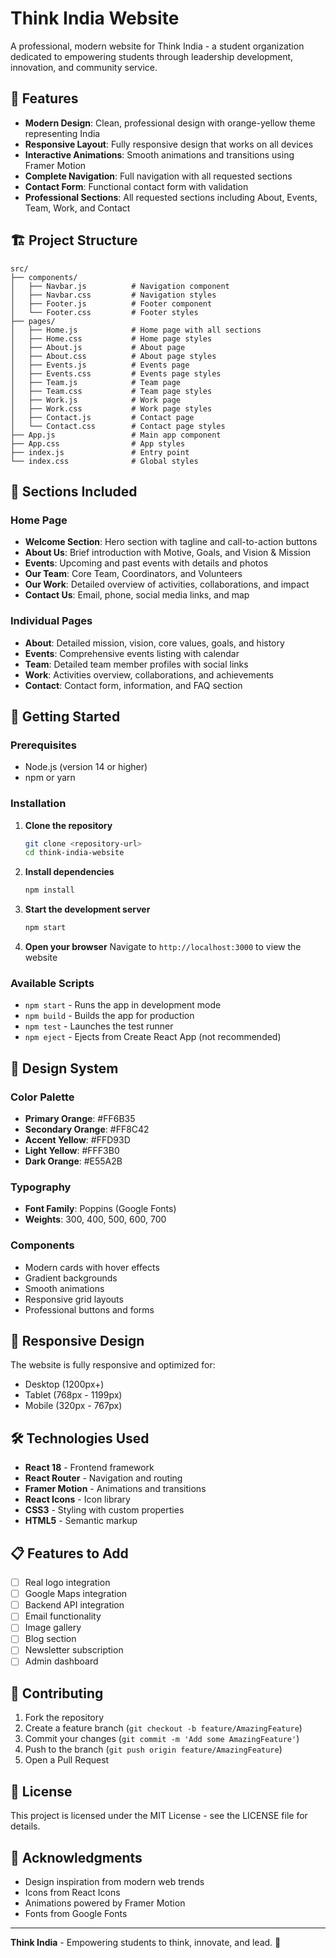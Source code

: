 # Think India Website

A professional, modern website for Think India - a student organization dedicated to empowering students through leadership development, innovation, and community service.

## 🎨 Features

- **Modern Design**: Clean, professional design with orange-yellow theme representing India
- **Responsive Layout**: Fully responsive design that works on all devices
- **Interactive Animations**: Smooth animations and transitions using Framer Motion
- **Complete Navigation**: Full navigation with all requested sections
- **Contact Form**: Functional contact form with validation
- **Professional Sections**: All requested sections including About, Events, Team, Work, and Contact

## 🏗️ Project Structure

```
src/
├── components/
│   ├── Navbar.js          # Navigation component
│   ├── Navbar.css         # Navigation styles
│   ├── Footer.js          # Footer component
│   └── Footer.css         # Footer styles
├── pages/
│   ├── Home.js            # Home page with all sections
│   ├── Home.css           # Home page styles
│   ├── About.js           # About page
│   ├── About.css          # About page styles
│   ├── Events.js          # Events page
│   ├── Events.css         # Events page styles
│   ├── Team.js            # Team page
│   ├── Team.css           # Team page styles
│   ├── Work.js            # Work page
│   ├── Work.css           # Work page styles
│   ├── Contact.js         # Contact page
│   └── Contact.css        # Contact page styles
├── App.js                 # Main app component
├── App.css                # App styles
├── index.js               # Entry point
└── index.css              # Global styles
```

## 🎯 Sections Included

### Home Page
- **Welcome Section**: Hero section with tagline and call-to-action buttons
- **About Us**: Brief introduction with Motive, Goals, and Vision & Mission
- **Events**: Upcoming and past events with details and photos
- **Our Team**: Core Team, Coordinators, and Volunteers
- **Our Work**: Detailed overview of activities, collaborations, and impact
- **Contact Us**: Email, phone, social media links, and map

### Individual Pages
- **About**: Detailed mission, vision, core values, goals, and history
- **Events**: Comprehensive events listing with calendar
- **Team**: Detailed team member profiles with social links
- **Work**: Activities overview, collaborations, and achievements
- **Contact**: Contact form, information, and FAQ section

## 🚀 Getting Started

### Prerequisites
- Node.js (version 14 or higher)
- npm or yarn

### Installation

1. **Clone the repository**
   ```bash
   git clone <repository-url>
   cd think-india-website
   ```

2. **Install dependencies**
   ```bash
   npm install
   ```

3. **Start the development server**
   ```bash
   npm start
   ```

4. **Open your browser**
   Navigate to `http://localhost:3000` to view the website

### Available Scripts

- `npm start` - Runs the app in development mode
- `npm build` - Builds the app for production
- `npm test` - Launches the test runner
- `npm eject` - Ejects from Create React App (not recommended)

## 🎨 Design System

### Color Palette
- **Primary Orange**: #FF6B35
- **Secondary Orange**: #FF8C42
- **Accent Yellow**: #FFD93D
- **Light Yellow**: #FFF3B0
- **Dark Orange**: #E55A2B

### Typography
- **Font Family**: Poppins (Google Fonts)
- **Weights**: 300, 400, 500, 600, 700

### Components
- Modern cards with hover effects
- Gradient backgrounds
- Smooth animations
- Responsive grid layouts
- Professional buttons and forms

## 📱 Responsive Design

The website is fully responsive and optimized for:
- Desktop (1200px+)
- Tablet (768px - 1199px)
- Mobile (320px - 767px)

## 🛠️ Technologies Used

- **React 18** - Frontend framework
- **React Router** - Navigation and routing
- **Framer Motion** - Animations and transitions
- **React Icons** - Icon library
- **CSS3** - Styling with custom properties
- **HTML5** - Semantic markup

## 📋 Features to Add

- [ ] Real logo integration
- [ ] Google Maps integration
- [ ] Backend API integration
- [ ] Email functionality
- [ ] Image gallery
- [ ] Blog section
- [ ] Newsletter subscription
- [ ] Admin dashboard

## 🤝 Contributing

1. Fork the repository
2. Create a feature branch (`git checkout -b feature/AmazingFeature`)
3. Commit your changes (`git commit -m 'Add some AmazingFeature'`)
4. Push to the branch (`git push origin feature/AmazingFeature`)
5. Open a Pull Request

## 📄 License

This project is licensed under the MIT License - see the LICENSE file for details.

<!-- ## 📞 Contact

- **Email**: info@thinkindia.org
- **Phone**: +91 98765 43210 -->
<!-- - **Website**: [Think India](https://thinkindia.org) -->

## 🙏 Acknowledgments

- Design inspiration from modern web trends
- Icons from React Icons
- Animations powered by Framer Motion
- Fonts from Google Fonts

---

**Think India** - Empowering students to think, innovate, and lead. 🚀 